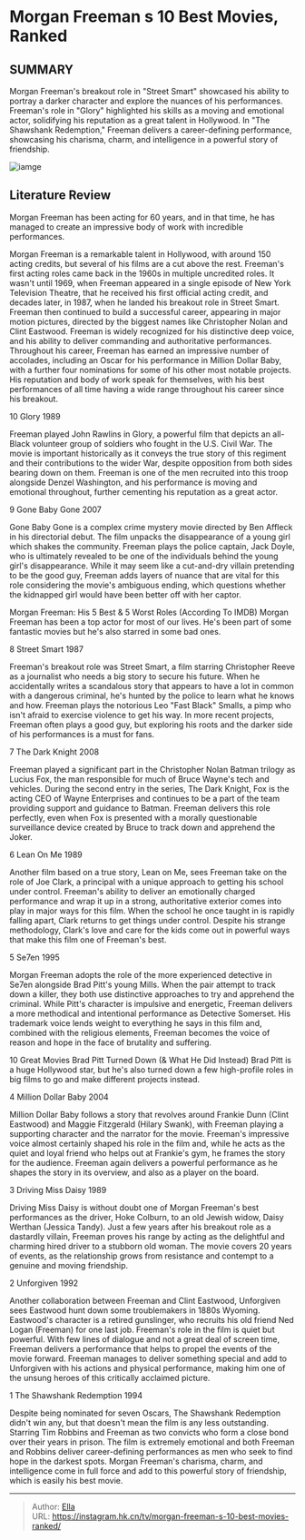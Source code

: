 # Morgan Freeman s 10 Best Movies, Ranked


## SUMMARY 


 Morgan Freeman&#39;s breakout role in &#34;Street Smart&#34; showcased his ability to portray a darker character and explore the nuances of his performances. 
 Freeman&#39;s role in &#34;Glory&#34; highlighted his skills as a moving and emotional actor, solidifying his reputation as a great talent in Hollywood. 
 In &#34;The Shawshank Redemption,&#34; Freeman delivers a career-defining performance, showcasing his charisma, charm, and intelligence in a powerful story of friendship. 

![iamge](https://static1.srcdn.com/wordpress/wp-content/uploads/2024/01/morgan-freeman.jpg)

## Literature Review

Morgan Freeman has been acting for 60 years, and in that time, he has managed to create an impressive body of work with incredible performances.




Morgan Freeman is a remarkable talent in Hollywood, with around 150 acting credits, but several of his films are a cut above the rest. Freeman&#39;s first acting roles came back in the 1960s in multiple uncredited roles. It wasn&#39;t until 1969, when Freeman appeared in a single episode of New York Television Theatre, that he received his first official acting credit, and decades later, in 1987, when he landed his breakout role in Street Smart. Freeman then continued to build a successful career, appearing in major motion pictures, directed by the biggest names like Christopher Nolan and Clint Eastwood.
Freeman is widely recognized for his distinctive deep voice, and his ability to deliver commanding and authoritative performances. Throughout his career, Freeman has earned an impressive number of accolades, including an Oscar for his performance in Million Dollar Baby, with a further four nominations for some of his other most notable projects. His reputation and body of work speak for themselves, with his best performances of all time having a wide range throughout his career since his breakout.









 








 10  Glory 
1989
        

Freeman played John Rawlins in Glory, a powerful film that depicts an all-Black volunteer group of soldiers who fought in the U.S. Civil War. The movie is important historically as it conveys the true story of this regiment and their contributions to the wider War, despite opposition from both sides bearing down on them. Freeman is one of the men recruited into this troop alongside Denzel Washington, and his performance is moving and emotional throughout, further cementing his reputation as a great actor.





 9  Gone Baby Gone 
2007


 







Gone Baby Gone is a complex crime mystery movie directed by Ben Affleck in his directorial debut. The film unpacks the disappearance of a young girl which shakes the community. Freeman plays the police captain, Jack Doyle, who is ultimately revealed to be one of the individuals behind the young girl&#39;s disappearance. While it may seem like a cut-and-dry villain pretending to be the good guy, Freeman adds layers of nuance that are vital for this role considering the movie&#39;s ambiguous ending, which questions whether the kidnapped girl would have been better off with her captor.
            
 
 Morgan Freeman: His 5 Best &amp; 5 Worst Roles (According To IMDB) 
Morgan Freeman has been a top actor for most of our lives. He&#39;s been part of some fantastic movies but he&#39;s also starred in some bad ones.








 8  Street Smart 
1987
        

Freeman&#39;s breakout role was Street Smart, a film starring Christopher Reeve as a journalist who needs a big story to secure his future. When he accidentally writes a scandalous story that appears to have a lot in common with a dangerous criminal, he&#39;s hunted by the police to learn what he knows and how. Freeman plays the notorious Leo &#34;Fast Black&#34; Smalls, a pimp who isn&#39;t afraid to exercise violence to get his way. In more recent projects, Freeman often plays a good guy, but exploring his roots and the darker side of his performances is a must for fans.





 7  The Dark Knight 
2008


 







Freeman played a significant part in the Christopher Nolan Batman trilogy as Lucius Fox, the man responsible for much of Bruce Wayne&#39;s tech and vehicles. During the second entry in the series, The Dark Knight, Fox is the acting CEO of Wayne Enterprises and continues to be a part of the team providing support and guidance to Batman. Freeman delivers this role perfectly, even when Fox is presented with a morally questionable surveillance device created by Bruce to track down and apprehend the Joker.





 6  Lean On Me 
1989
        

Another film based on a true story, Lean on Me, sees Freeman take on the role of Joe Clark, a principal with a unique approach to getting his school under control. Freeman&#39;s ability to deliver an emotionally charged performance and wrap it up in a strong, authoritative exterior comes into play in major ways for this film. When the school he once taught in is rapidly falling apart, Clark returns to get things under control. Despite his strange methodology, Clark&#39;s love and care for the kids come out in powerful ways that make this film one of Freeman&#39;s best.





 5  Se7en 
1995
        

Morgan Freeman adopts the role of the more experienced detective in Se7en alongside Brad Pitt&#39;s young Mills. When the pair attempt to track down a killer, they both use distinctive approaches to try and apprehend the criminal. While Pitt&#39;s character is impulsive and energetic, Freeman delivers a more methodical and intentional performance as Detective Somerset. His trademark voice lends weight to everything he says in this film and, combined with the religious elements, Freeman becomes the voice of reason and hope in the face of brutality and suffering.
            
 
 10 Great Movies Brad Pitt Turned Down (&amp; What He Did Instead) 
Brad Pitt is a huge Hollywood star, but he&#39;s also turned down a few high-profile roles in big films to go and make different projects instead. 








 4  Million Dollar Baby 
2004
        

Million Dollar Baby follows a story that revolves around Frankie Dunn (Clint Eastwood) and Maggie Fitzgerald (Hilary Swank), with Freeman playing a supporting character and the narrator for the movie. Freeman&#39;s impressive voice almost certainly shaped his role in the film and, while he acts as the quiet and loyal friend who helps out at Frankie&#39;s gym, he frames the story for the audience. Freeman again delivers a powerful performance as he shapes the story in its overview, and also as a player on the board.





 3  Driving Miss Daisy 
1989
        

Driving Miss Daisy is without doubt one of Morgan Freeman&#39;s best performances as the driver, Hoke Colburn, to an old Jewish widow, Daisy Werthan (Jessica Tandy). Just a few years after his breakout role as a dastardly villain, Freeman proves his range by acting as the delightful and charming hired driver to a stubborn old woman. The movie covers 20 years of events, as the relationship grows from resistance and contempt to a genuine and moving friendship.





 2  Unforgiven 
1992
        

Another collaboration between Freeman and Clint Eastwood, Unforgiven sees Eastwood hunt down some troublemakers in 1880s Wyoming. Eastwood&#39;s character is a retired gunslinger, who recruits his old friend Ned Logan (Freeman) for one last job. Freeman&#39;s role in the film is quiet but powerful. With few lines of dialogue and not a great deal of screen time, Freeman delivers a performance that helps to propel the events of the movie forward. Freeman manages to deliver something special and add to Unforgiven with his actions and physical performance, making him one of the unsung heroes of this critically acclaimed picture.





 1  The Shawshank Redemption 
1994


 







Despite being nominated for seven Oscars, The Shawshank Redemption didn&#39;t win any, but that doesn&#39;t mean the film is any less outstanding. Starring Tim Robbins and Freeman as two convicts who form a close bond over their years in prison. The film is extremely emotional and both Freeman and Robbins deliver career-defining performances as men who seek to find hope in the darkest spots. Morgan Freeman&#39;s charisma, charm, and intelligence come in full force and add to this powerful story of friendship, which is easily his best movie. 

---

> Author: [Ella](https://instagram.hk.cn/)  
> URL: https://instagram.hk.cn/tv/morgan-freeman-s-10-best-movies-ranked/  

